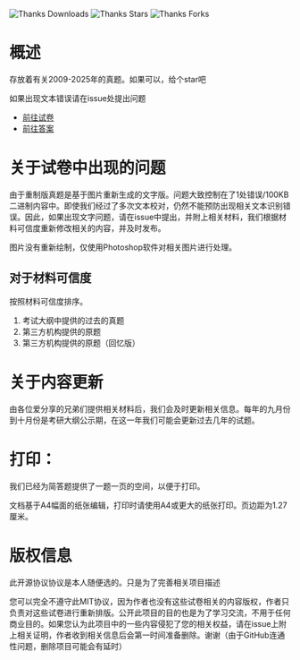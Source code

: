 ![Thanks Downloads](https://img.shields.io/github/downloads/neville-studio/408-exam-paper/total?style=flat-square&logo=GitHub)
![Thanks Stars](https://img.shields.io/github/stars/neville-studio/408-exam-paper?style=flat-square&logo=GitHub)
![Thanks Forks](https://img.shields.io/github/forks/neville-studio/408-exam-paper?style=flat-square&logo=GitHub)

# 概述
存放着有关2009-2025年的真题。如果可以，给个star吧

如果出现文本错误请在issue处提出问题
- [前往试卷](./papers-rebuild)
- [前往答案](./answers)

# 关于试卷中出现的问题
由于重制版真题是基于图片重新生成的文字版。问题大致控制在了1处错误/100KB二进制内容中。即使我们经过了多次文本校对，仍然不能预防出现相关文本识别错误。因此，如果出现文字问题，请在issue中提出，并附上相关材料，我们根据材料可信度重新修改相关的内容，并及时发布。

图片没有重新绘制，仅使用Photoshop软件对相关图片进行处理。

## 对于材料可信度
按照材料可信度排序。
1. 考试大纲中提供的过去的真题
2. 第三方机构提供的原题
3. 第三方机构提供的原题（回忆版）

# 关于内容更新
由各位爱分享的兄弟们提供相关材料后，我们会及时更新相关信息。每年的九月份到十月份是考研大纲公示期，在这一年我们可能会更新过去几年的试题。

# 打印：
我们已经为简答题提供了一题一页的空间，以便于打印。

文档基于A4幅面的纸张编辑，打印时请使用A4或更大的纸张打印。页边距为1.27厘米。

# 版权信息
此开源协议协议是本人随便选的。只是为了完善相关项目描述

您可以完全不遵守此MIT协议，因为作者也没有这些试卷相关的内容版权，作者只负责对这些试卷进行重新排版。公开此项目的目的也是为了学习交流，不用于任何商业目的。如果您认为此项目中的一些内容侵犯了您的相关权益，请在issue上附上相关证明，作者收到相关信息后会第一时间准备删除。谢谢（由于GitHub连通性问题，删除项目可能会有延时）
